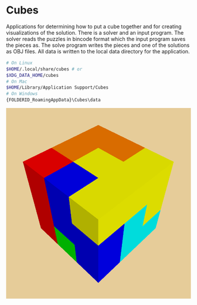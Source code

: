 Cubes
======

Applications for determining how to put a cube together and for creating
visualizations of the solution. There is a solver and an input program.
The solver reads the puzzles in bincode format which the input program
saves the pieces as. The solve program writes the pieces and one of the
solutions as OBJ files. All data is written to the local data directory
for the application.
```sh
# On Linux
$HOME/.local/share/cubes # or
$XDG_DATA_HOME/cubes 
# On Mac
$HOME/Library/Application Support/Cubes
# On Windows
{FOLDERID_RoamingAppData}\Cubes\data
```

![Minotaur Cube](https://raw.githubusercontent.com/dcampbell24/cubes/master/cubes-rs/g3dviewer-solution.obj.png "One of two minotaur cube solutions")